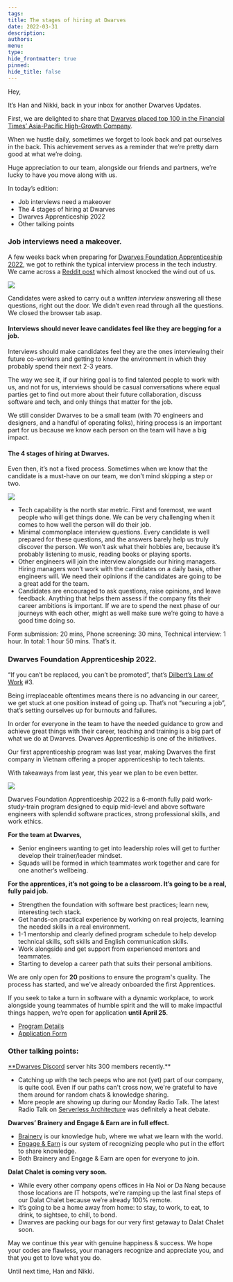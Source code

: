 ```yaml
---
tags: 
title: The stages of hiring at Dwarves
date: 2022-03-31
description: 
authors: 
menu: 
type: 
hide_frontmatter: true
pinned: 
hide_title: false
---
```

Hey,

It’s Han and Nikki, back in your inbox for another Dwarves Updates.

First, we are delighted to share that [Dwarves placed top 100 in the Financial Times’ Asia-Pacific High-Growth Company](https://www.linkedin.com/posts/dwarvesf_ft-ranking-asia-pacific-high-growth-companies-activity-6915126757280931840-ayx1).

When we hustle daily, sometimes we forget to look back and pat ourselves in the back. This achievement serves as a reminder that we’re pretty darn good at what we’re doing.

Huge appreciation to our team, alongside our friends and partners, we’re lucky to have you move along with us.

In today’s edition:
- Job interviews need a makeover
- The 4 stages of hiring at Dwarves
- Dwarves Apprenticeship 2022
- Other talking points

### Job interviews need a makeover.
A few weeks back when preparing for [Dwarves Foundation Apprenticeship 2022](https://careers.d.foundation/apprenticeship-2022), we got to rethink the typical interview process in the tech industry. We came across a [Reddit post](https://www.reddit.com/r/WorkReform/comments/th5eou/this_was_the_first_step_in_the_interview_process/) which almost knocked the wind out of us.

![](assets/hiring-stages-20240312110733564.webp)

Candidates were asked to carry out a _written interview_ answering all these questions, right out the door. We didn’t even read through all the questions. We closed the browser tab asap.

#### Interviews should never leave candidates feel like they are begging for a job.
Interviews should make candidates feel they are the ones interviewing their future co-workers and getting to know the environment in which they probably spend their next 2-3 years.

The way we see it, if our hiring goal is to find talented people to work with us, and not for us, interviews should be casual conversations where equal parties get to find out more about their future collaboration, discuss software and tech, and only things that matter for the job.

We still consider Dwarves to be a small team (with 70 engineers and designers, and a handful of operating folks), hiring process is an important part for us because we know each person on the team will have a big impact.

#### The 4 stages of hiring at Dwarves.
Even then, it’s not a fixed process. Sometimes when we know that the candidate is a must-have on our team, we don’t mind skipping a step or two.

![](assets/hiring-stages-20240312110815550.webp)

- Tech capability is the north star metric. First and foremost, we want people who will get things done. We can be very challenging when it comes to how well the person will do their job.
- Minimal commonplace interview questions. Every candidate is well prepared for these questions, and the answers barely help us truly discover the person. We won’t ask what their hobbies are, because it’s probably listening to music, reading books or playing sports.
- Other engineers will join the interview alongside our hiring managers. Hiring managers won’t work with the candidates on a daily basis, other engineers will. We need their opinions if the candidates are going to be a great add for the team.
- Candidates are encouraged to ask questions, raise opinions, and leave feedback. Anything that helps them assess if the company fits their career ambitions is important. If we are to spend the next phase of our journeys with each other, might as well make sure we’re going to have a good time doing so.

Form submission: 20 mins, Phone screening: 30 mins, Technical interview: 1 hour. In total: 1 hour 50 mins. That’s it.

### Dwarves Foundation Apprenticeship 2022.
“If you can’t be replaced, you can’t be promoted”, that’s [Dilbert’s Law of Work](http://arith.stanford.edu/gates/dilbert.html) #3.

Being irreplaceable oftentimes means there is no advancing in our career, we get stuck at one position instead of going up. That’s not “securing a job”, that’s setting ourselves up for burnouts and failures.

In order for everyone in the team to have the needed guidance to grow and achieve great things with their career, teaching and training is a big part of what we do at Dwarves. Dwarves Apprenticeship is one of the initiatives.

Our first apprenticeship program was last year, making Dwarves the first company in Vietnam offering a proper apprenticeship to tech talents.

With takeaways from last year, this year we plan to be even better.

![](assets/hiring-stages-20240312110829010.webp)

Dwarves Foundation Apprenticeship 2022 is a 6-month fully paid work-study-train program designed to equip mid-level and above software engineers with splendid software practices, strong professional skills, and work ethics.

**For the team at Dwarves,**

- Senior engineers wanting to get into leadership roles will get to further develop their trainer/leader mindset.
- Squads will be formed in which teammates work together and care for one another’s wellbeing.

**For the apprentices, it’s not going to be a classroom. It’s going to be a real, fully paid job.**

- Strengthen the foundation with software best practices; learn new, interesting tech stack.
- Get hands-on practical experience by working on real projects, learning the needed skills in a real environment.
- 1-1 mentorship and clearly defined program schedule to help develop technical skills, soft skills and English communication skills.
- Work alongside and get support from experienced mentors and teammates.
- Starting to develop a career path that suits their personal ambitions.

We are only open for **20** positions to ensure the program's quality. The process has started, and we've already onboarded the first Apprentices.

If you seek to take a turn in software with a dynamic workplace, to work alongside young teammates of humble spirit and the will to make impactful things happen, we’re open for application **until April 25**.

- [Program Details](https://careers.d.foundation/apprenticeship-2022)
- [Application Form](https://form.typeform.com/to/LfCWfoml)

### Other talking points:
[**Dwarves Discord](http://discord.gg/dwarvesv) server hits 300 members recently.**

- Catching up with the tech peeps who are not (yet) part of our company, is quite cool. Even if our paths can't cross now, we're grateful to have them around for random chats & knowledge sharing.
- More people are showing up during our Monday Radio Talk. The latest Radio Talk on [Serverless Architecture](https://www.youtube.com/watch?v=x9aBcOzirwg) was definitely a heat debate.

**Dwarves’ Brainery and Engage & Earn are in full effect.**

- [Brainery](https://brain.d.foundation) is our knowledge hub, where we what we learn with the world.
- [Engage & Earn](https://discord.com/channels/462663954813157376/915941020968046612/948468732731199538) is our system of recognizing people who put in the effort to share knowledge.
- Both Brainery and Engage & Earn are open for everyone to join.

**Dalat Chalet is coming very soon.**

- While every other company opens offices in Ha Noi or Da Nang because those locations are IT hotspots, we’re ramping up the last final steps of our Dalat Chalet because we’re already 100% remote.
- It’s going to be a home away from home: to stay, to work, to eat, to drink, to sightsee, to chill, to bond.
- Dwarves are packing our bags for our very first getaway to Dalat Chalet soon.

May we continue this year with genuine happiness & success. We hope your codes are flawless, your managers recognize and appreciate you, and that you get to love what you do.

Until next time,
Han and Nikki.